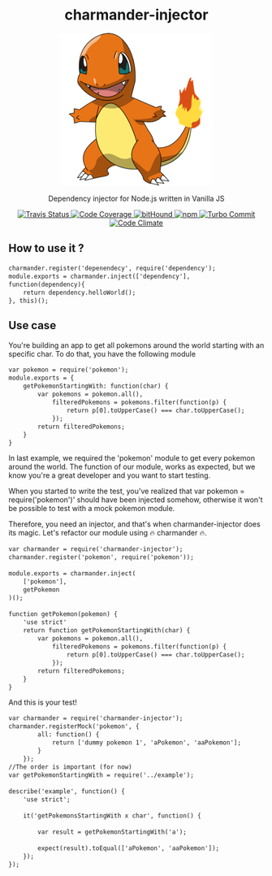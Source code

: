 <h1 align="center">charmander-injector</h1>

<p align="center">
    <img alt="charmander-injector" src="https://raw.githubusercontent.com/labs-js/air-check/a3278c20ef13110a5f0a5358ad80e184c7afe787/charmander-logo.png" width="300">
</p>

<p align="center">
    Dependency injector for Node.js written in Vanilla JS
</p>

<p align="center">
  <a href="https://travis-ci.org/labs-js/charmander-injector">
    <img alt="Travis Status" src="https://travis-ci.org/labs-js/charmander-injector.svg?">
  </a>
  <a href="https://codecov.io/gh/labs-js/charmander-injector">
    <img alt="Code Coverage" src="https://codecov.io/gh/labs-js/charmander-injector/branch/develop/graph/badge.svg">
  </a>
  <a href="https://www.bithound.io/github/labs-js/charmander-injector">
    <img alt="bitHound" src="https://www.bithound.io/github/labs-js/charmander-injector/badges/score.svg">
  </a>  
  <a href="https://www.npmjs.com/package/charmander-injector">
    <img alt="npm" src="https://img.shields.io/npm/v/charmander-injector.svg?style=flat">
  </a>  
  <a href="https://github.com/labs-js/turbo-commit/blob/master/CONVENTION.md">
    <img alt="Turbo Commit" src="https://img.shields.io/badge/Turbo_Commit-on-3DD1F2.svg">
  </a>
  <a href="https://codeclimate.com/github/labs-js/charmander-injector">
    <img alt="Code Climate" src="https://codeclimate.com/github/labs-js/charmander-injector/badges/gpa.svg">
  </a>
</p>

## How to use it ?
    charmander.register('depenendecy', require('dependency');
    module.exports = charmander.inject(['dependency'], function(dependency){
        return dependency.helloWorld();
    }, this)();

## Use case
You're building an app to get all pokemons around the world starting with an specific char. To do that, you have the following module


    var pokemon = require('pokemon'); 
    module.exports = {
        getPokemonStartingWith: function(char) {
            var pokemons = pokemon.all(),
                filteredPokemons = pokemons.filter(function(p) {
                    return p[0].toUpperCase() === char.toUpperCase();
                });
            return filteredPokemons;
        }
    }

In last example, we required the 'pokemon' module to get every pokemon around the world. The function of our module, works as expected, but we know you're a great developer and you want to start testing. 

When you started to write the test, you've realized that var pokemon = require('pokemon')' should have been injected somehow, otherwise it won't be possible to test with a mock pokemon module. 

Therefore, you need an injector, and that's when charmander-injector does its magic. Let's refactor our module using 🔥 charmander 🔥. 

    var charmander = require('charmander-injector');
    charmander.register('pokemon', require('pokemon'));

    module.exports = charmander.inject(
        ['pokemon'], 
        getPokemon
    )();
    
    function getPokemon(pokemon) {
        'use strict'
        return function getPokemonStartingWith(char) {
            var pokemons = pokemon.all(),
                filteredPokemons = pokemons.filter(function(p) {
                    return p[0].toUpperCase() === char.toUpperCase();
                });
            return filteredPokemons;
        }
    }

And this is your test!

    var charmander = require('charmander-injector');
    charmander.registerMock('pokemon', {
            all: function() {
                return ['dummy pokemon 1', 'aPokemon', 'aaPokemon'];
            }
        });
    //The order is important (for now)
    var getPokemonStartingWith = require('../example');

    describe('example', function() {
        'use strict';
        
        it('getPokemonsStartingWith x char', function() {
    
            var result = getPokemonStartingWith('a');
    
            expect(result).toEqual(['aPokemon', 'aaPokemon']);
        });
    });
